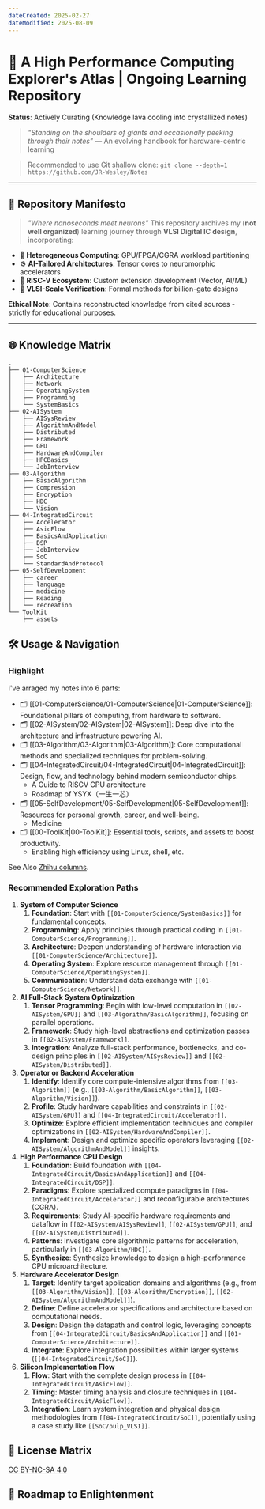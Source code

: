 ```yaml
---
dateCreated: 2025-02-27
dateModified: 2025-08-09
---
```


# 📜 A High Performance Computing Explorer's Atlas | Ongoing Learning Repository

**Status**: Actively Curating (Knowledge lava cooling into crystallized notes)

> *"Standing on the shoulders of giants and occasionally peeking through their notes"*
> — An evolving handbook for hardware-centric learning

> Recommended to use Git shallow clone:
> `git clone --depth=1 https://github.com/JR-Wesley/Notes`

---

## 📜 Repository Manifesto

> *"Where nanoseconds meet neurons"*
This repository archives my (**not well organized**) learning journey through **VLSI Digital IC design**, incorporating:

- 🧠 **Heterogeneous Computing**: GPU/FPGA/CGRA workload partitioning
- ⚙️ **AI-Tailored Architectures**: Tensor cores to neuromorphic accelerators
- 🔗 **RISC-V Ecosystem**: Custom extension development (Vector, AI/ML)
- 🚨 **VLSI-Scale Verification**: Formal methods for billion-gate designs

**Ethical Note**: Contains reconstructed knowledge from cited sources - strictly for educational purposes.

---

## 🌐 Knowledge Matrix

```shell
.
├── 01-ComputerScience
│   ├── Architecture
│   ├── Network
│   ├── OperatingSystem
│   ├── Programming
│   └── SystemBasics
├── 02-AISystem
│   ├── AISysReview
│   ├── AlgorithmAndModel
│   ├── Distributed
│   ├── Framework
│   ├── GPU
│   ├── HardwareAndCompiler
│   ├── HPCBasics
│   └── JobInterview
├── 03-Algorithm
│   ├── BasicAlgorithm
│   ├── Compression
│   ├── Encryption
│   ├── HDC
│   └── Vision
├── 04-IntegratedCircuit
│   ├── Accelerator
│   ├── AsicFlow
│   ├── BasicsAndApplication
│   ├── DSP
│   ├── JobInterview
│   ├── SoC
│   └── StandardAndProtocol
├── 05-SelfDevelopment
│   ├── career
│   ├── language
│   ├── medicine
│   ├── Reading
│   └── recreation
└── ToolKit
    ├── assets
```

## 🛠️ Usage & Navigation

### Highlight

I've arraged my notes into 6 parts:

- 🗂️ [[01-ComputerScience/01-ComputerScience|01-ComputerScience]]: Foundational pillars of computing, from hardware to software.
- 🗂️ [[02-AISystem/02-AISystem|02-AISystem]]: Deep dive into the architecture and infrastructure powering AI.
- 🗂️ [[03-Algorithm/03-Algorithm|03-Algorithm]]: Core computational methods and specialized techniques for problem-solving.
- 🗂️ [[04-IntegratedCircuit/04-IntegratedCircuit|04-IntegratedCircuit]]: Design, flow, and technology behind modern semiconductor chips.
	- A Guide to RISCV CPU architecture
	- Roadmap of YSYX（一生一芯）
- 🗂️ [[05-SelfDevelopment/05-SelfDevelopment|05-SelfDevelopment]]: Resources for personal growth, career, and well-being.
	- Medicine
- 🗂️ [[00-ToolKit|00-ToolKit]]: Essential tools, scripts, and assets to boost productivity.
	- Enabling high efficiency using Linux, shell, etc.

See Also <a href="https://www.zhihu.com/people/turing-48-20/columns">Zhihu columns</a>.

### Recommended Exploration Paths

1. **System of Computer Science**
    1. **Foundation**: Start with `[[01-ComputerScience/SystemBasics]]` for fundamental concepts.
    2. **Programming**: Apply principles through practical coding in `[[01-ComputerScience/Programming]]`.
    3. **Architecture**: Deepen understanding of hardware interaction via `[[01-ComputerScience/Architecture]]`.
    4. **Operating System**: Explore resource management through `[[01-ComputerScience/OperatingSystem]]`.
    5. **Communication**: Understand data exchange with `[[01-ComputerScience/Network]]`.
2. **AI Full-Stack System Optimization**
    1. **Tensor Programming**: Begin with low-level computation in `[[02-AISystem/GPU]]` and `[[03-Algorithm/BasicAlgorithm]]`, focusing on parallel operations.
    2. **Framework**: Study high-level abstractions and optimization passes in `[[02-AISystem/Framework]]`.
    3. **Integration**: Analyze full-stack performance, bottlenecks, and co-design principles in `[[02-AISystem/AISysReview]]` and `[[02-AISystem/Distributed]]`.
3. **Operator or Backend Acceleration**
    1. **Identify**: Identify core compute-intensive algorithms from `[[03-Algorithm]]` (e.g., `[[03-Algorithm/BasicAlgorithm]]`, `[[03-Algorithm/Vision]]`).
    2. **Profile**: Study hardware capabilities and constraints in `[[02-AISystem/GPU]]` and `[[04-IntegratedCircuit/Accelerator]]`.
    3. **Optimize**: Explore efficient implementation techniques and compiler optimizations in `[[02-AISystem/HardwareAndCompiler]]`.
    4. **Implement**: Design and optimize specific operators leveraging `[[02-AISystem/AlgorithmAndModel]]` insights.
4. **High Performance CPU Design**
    1. **Foundation**: Build foundation with `[[04-IntegratedCircuit/BasicsAndApplication]]` and `[[04-IntegratedCircuit/DSP]]`.
    2. **Paradigms**: Explore specialized compute paradigms in `[[04-IntegratedCircuit/Accelerator]]` and reconfigurable architectures (CGRA).
    3. **Requirements**: Study AI-specific hardware requirements and dataflow in `[[02-AISystem/AISysReview]]`, `[[02-AISystem/GPU]]`, and `[[02-AISystem/Distributed]]`.
    4. **Patterns**: Investigate core algorithmic patterns for acceleration, particularly in `[[03-Algorithm/HDC]]`.
    5. **Synthesize**: Synthesize knowledge to design a high-performance CPU microarchitecture.
5. **Hardware Accelerator Design**
    1. **Target**: Identify target application domains and algorithms (e.g., from `[[03-Algorithm/Vision]]`, `[[03-Algorithm/Encryption]]`, `[[02-AISystem/AlgorithmAndModel]]`).
    2. **Define**: Define accelerator specifications and architecture based on computational needs.
    3. **Design**: Design the datapath and control logic, leveraging concepts from `[[04-IntegratedCircuit/BasicsAndApplication]]` and `[[01-ComputerScience/Architecture]]`.
    4. **Integrate**: Explore integration possibilities within larger systems (`[[04-IntegratedCircuit/SoC]]`).
6. **Silicon Implementation Flow**
    1. **Flow**: Start with the complete design process in `[[04-IntegratedCircuit/AsicFlow]]`.
    2. **Timing**: Master timing analysis and closure techniques in `[[04-IntegratedCircuit/AsicFlow]]`.
    3. **Integration**: Learn system integration and physical design methodologies from `[[04-IntegratedCircuit/SoC]]`, potentially using a case study like `[[SoC/pulp_VLSI]]`.

## 🔐 License Matrix

<a href="https://creativecommons.org/licenses/by-nc-sa/4.0/">CC BY-NC-SA 4.0</a>

## 🌟 Roadmap to Enlightenment
